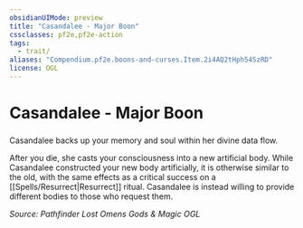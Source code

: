 ```yaml
---
obsidianUIMode: preview
title: "Casandalee - Major Boon"
cssclasses: pf2e,pf2e-action
tags:
  - trait/
aliases: "Compendium.pf2e.boons-and-curses.Item.2i4AQ2tHph54SzRD"
license: OGL
---
```

# Casandalee - Major Boon

### 






Casandalee backs up your memory and soul within her divine data flow.

After you die, she casts your consciousness into a new artificial body. While Casandalee constructed your new body artificially, it is otherwise similar to the old, with the same effects as a critical success on a [[Spells/Resurrect|Resurrect]] ritual. Casandalee is instead willing to provide different bodies to those who request them.

*Source: Pathfinder Lost Omens Gods & Magic*
*OGL*